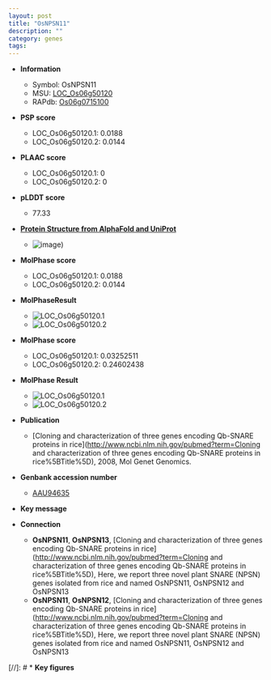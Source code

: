 ```yaml
---
layout: post
title: "OsNPSN11"
description: ""
category: genes
tags: 
---
```


* **Information**  
    + Symbol: OsNPSN11  
    + MSU: [LOC_Os06g50120](http://rice.plantbiology.msu.edu/cgi-bin/ORF_infopage.cgi?orf=LOC_Os06g50120)  
    + RAPdb: [Os06g0715100](http://rapdb.dna.affrc.go.jp/viewer/gbrowse_details/irgsp1?name=Os06g0715100)  

* **PSP score**  
    + LOC_Os06g50120.1: 0.0188 
    + LOC_Os06g50120.2: 0.0144 

* **PLAAC score**  
    + LOC_Os06g50120.1: 0 
    + LOC_Os06g50120.2: 0 

* **pLDDT score**
    + 77.33

* **[Protein Structure from AlphaFold and UniProt](https://www.uniprot.org/uniprotkb/Q5Z9Q1/entry#structure)**
    + ![image](https://ricepsp.github.io/images/Q5/AF-Q5Z9Q1-F1.png))

* **MolPhase score**
    + LOC_Os06g50120.1: 0.0188
    + LOC_Os06g50120.2: 0.0144

* **MolPhaseResult**
    + ![LOC_Os06g50120.1](https://ricepsp.github.io/pictures/LOC_Os06g/LOC_Os06g50120.1.png)
    + ![LOC_Os06g50120.2](https://ricepsp.github.io/pictures/LOC_Os06g/LOC_Os06g50120.2.png)

* **MolPhase score**
    + LOC_Os06g50120.1: 0.03252511
    + LOC_Os06g50120.2: 0.24602438

* **MolPhase Result**
    + ![LOC_Os06g50120.1](https://304243504.github.io/Pictures/LOC_Os06g/LOC_Os06g50120.1.png)
    + ![LOC_Os06g50120.2](https://304243504.github.io/Pictures/LOC_Os06g/LOC_Os06g50120.2.png)

* **Publication**  
    + [Cloning and characterization of three genes encoding Qb-SNARE proteins in rice](http://www.ncbi.nlm.nih.gov/pubmed?term=Cloning and characterization of three genes encoding Qb-SNARE proteins in rice%5BTitle%5D), 2008, Mol Genet Genomics.

* **Genbank accession number**  
    + [AAU94635](http://www.ncbi.nlm.nih.gov/nuccore/AAU94635)

* **Key message**  

* **Connection**  
    + __OsNPSN11__, __OsNPSN13__, [Cloning and characterization of three genes encoding Qb-SNARE proteins in rice](http://www.ncbi.nlm.nih.gov/pubmed?term=Cloning and characterization of three genes encoding Qb-SNARE proteins in rice%5BTitle%5D), Here, we report three novel plant SNARE (NPSN) genes isolated from rice and named OsNPSN11, OsNPSN12 and OsNPSN13
    + __OsNPSN11__, __OsNPSN12__, [Cloning and characterization of three genes encoding Qb-SNARE proteins in rice](http://www.ncbi.nlm.nih.gov/pubmed?term=Cloning and characterization of three genes encoding Qb-SNARE proteins in rice%5BTitle%5D), Here, we report three novel plant SNARE (NPSN) genes isolated from rice and named OsNPSN11, OsNPSN12 and OsNPSN13

[//]: # * **Key figures**  


